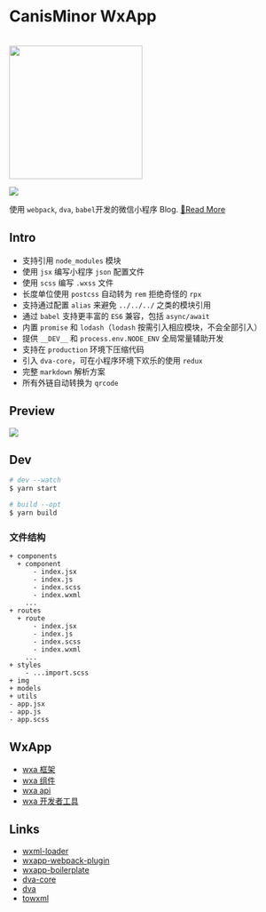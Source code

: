 # CanisMinor WxApp

<br />
<img src="https://github.com/canisminor1990/canisminor-wxapp/blob/master/lib/qrcode.png?raw=true" width="240" />
<br />

[![](https://img.shields.io/github/release/canisminor1990/canisminor-wxapp.svg)](https://github.com/canisminor1990/canisminor-wxapp)

使用 `webpack`, `dva`, `babel`开发的微信小程序 Blog. [🔗Read More](https://canisminor.cc/blog/20180305104744_wxapp)

## Intro

* 支持引用 `node_modules` 模块
* 使用 `jsx` 编写小程序 `json` 配置文件
* 使用 `scss` 编写 `.wxss` 文件
* 长度单位使用 `postcss` 自动转为 `rem` 拒绝奇怪的 `rpx`
* 支持通过配置 `alias` 来避免 `../../../` 之类的模块引用
* 通过 `babel` 支持更丰富的 `ES6` 兼容，包括 `async/await`
* 内置 `promise` 和 `lodash`（`lodash` 按需引入相应模块，不会全部引入）
* 提供 `__DEV__` 和 `process.env.NODE_ENV` 全局常量辅助开发
* 支持在 `production` 环境下压缩代码
* 引入 `dva-core`，可在小程序环境下欢乐的使用 `redux`
* 完整 `markdown` 解析方案
* 所有外链自动转换为 `qrcode`

## Preview

![](https://github.com/canisminor1990/canisminor-wxapp/blob/master/lib/preview.png?raw=true)

## Dev

```bash
# dev --watch
$ yarn start

# build --opt
$ yarn build
```

### 文件结构

```
+ components
  + component
	  - index.jsx
	  - index.js
	  - index.scss
	  - index.wxml
	...
+ routes
  + route
	  - index.jsx
	  - index.js
	  - index.scss
	  - index.wxml
	...
+ styles
	- ...import.scss
+ img
+ models
+ utils
- app.jsx
- app.js
- app.scss
```

## WxApp

* [wxa 框架](https://mp.weixin.qq.com/debug/wxadoc/dev/framework/MINA.html)
* [wxa 组件](https://mp.weixin.qq.com/debug/wxadoc/dev/component/)
* [wxa api](https://mp.weixin.qq.com/debug/wxadoc/dev/api/)
* [wxa 开发者工具](https://mp.weixin.qq.com/debug/wxadoc/dev/devtools/download.html)

## Links

* [wxml-loader](https://github.com/Cap32/wxml-loader)
* [wxapp-webpack-plugin](https://github.com/Cap32/wxapp-webpack-plugin)
* [wxapp-boilerplate](https://github.com/cantonjs/wxapp-boilerplate)
* [dva-core](https://github.com/dvajs/dva-core)
* [dva](https://github.com/dvajs/dva)
* [towxml](https://github.com/sbfkcel/towxml)
